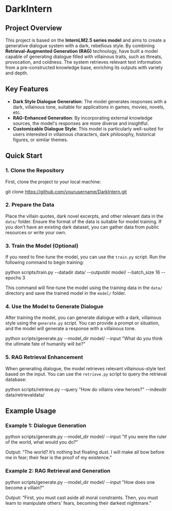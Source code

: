 # DarkIntern

## Project Overview

This project is based on the **InternLM2.5 series model** and aims to create a generative dialogue system with a dark, rebellious style. By combining **Retrieval-Augmented Generation (RAG)** technology, have built a model capable of generating dialogue filled with villainous traits, such as threats, provocation, and coldness. The system retrieves relevant text information from a pre-constructed knowledge base, enriching its outputs with variety and depth.

## Key Features

- **Dark Style Dialogue Generation**: The model generates responses with a dark, villainous tone, suitable for applications in games, movies, novels, etc.
- **RAG-Enhanced Generation**: By incorporating external knowledge sources, the model's responses are more diverse and insightful.
- **Customizable Dialogue Style**: This model is particularly well-suited for users interested in villainous characters, dark philosophy, historical figures, or similar themes.

## Quick Start

### 1. Clone the Repository

First, clone the project to your local machine:

git clone https://github.com/yourusername/DarkIntern.git

### 2. Prepare the Data

Place the villain quotes, dark novel excerpts, and other relevant data in the `data/` folder. Ensure the format of the data is suitable for model training. If you don't have an existing dark dataset, you can gather data from public resources or write your own.

### 3. Train the Model (Optional)

If you need to fine-tune the model, you can use the `train.py` script. Run the following command to begin training:

python scripts/train.py --datadir data/ --outputdir model/ --batch_size 16 --epochs 3

This command will fine-tune the model using the training data in the `data/` directory and save the trained model in the `model/` folder.

### 4. Use the Model to Generate Dialogue

After training the model, you can generate dialogue with a dark, villainous style using the `generate.py` script. You can provide a prompt or situation, and the model will generate a response with a villainous tone.

python scripts/generate.py --model_dir model/ --input "What do you think the ultimate fate of humanity will be?"

### 5. RAG Retrieval Enhancement

When generating dialogue, the model retrieves relevant villainous-style text based on the input. You can use the `retrieve.py` script to query the retrieval database:

python scripts/retrieve.py --query "How do villains view heroes?" --indexdir data/retrievaldata/

## Example Usage

### Example 1: Dialogue Generation

python scripts/generate.py --model_dir model/ --input "If you were the ruler of the world, what would you do?"

Output:
“The world? It’s nothing but floating dust. I will make all bow before me in fear; their fear is the proof of my existence.”

### Example 2: RAG Retrieval and Generation

python scripts/generate.py --model_dir model/ --input "How does one become a villain?"

Output:
“First, you must cast aside all moral constraints. Then, you must learn to manipulate others' fears, becoming their darkest nightmare.”
